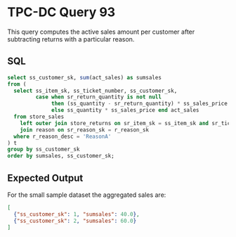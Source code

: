 # TPC-DC Query 93

This query computes the active sales amount per customer after subtracting returns with a particular reason.

## SQL
```sql
select ss_customer_sk, sum(act_sales) as sumsales
from (
  select ss_item_sk, ss_ticket_number, ss_customer_sk,
         case when sr_return_quantity is not null
              then (ss_quantity - sr_return_quantity) * ss_sales_price
              else ss_quantity * ss_sales_price end act_sales
  from store_sales
    left outer join store_returns on sr_item_sk = ss_item_sk and sr_ticket_number = ss_ticket_number
    join reason on sr_reason_sk = r_reason_sk
  where r_reason_desc = 'ReasonA'
) t
group by ss_customer_sk
order by sumsales, ss_customer_sk;
```

## Expected Output
For the small sample dataset the aggregated sales are:
```json
[
  {"ss_customer_sk": 1, "sumsales": 40.0},
  {"ss_customer_sk": 2, "sumsales": 60.0}
]
```
